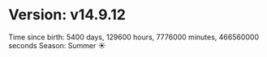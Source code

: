 # Version: v14.9.12
Time since birth: 5400 days, 129600 hours, 7776000 minutes, 466560000 seconds
Season: Summer ☀️

